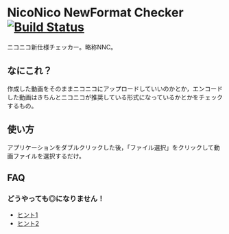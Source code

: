 # NicoNico NewFormat Checker [![Build Status](https://travis-ci.org/tdenc/NNC.svg?branch=master)](https://travis-ci.org/tdenc/NNC)
ニコニコ新仕様チェッカー。略称NNC。

## なにこれ？
作成した動画をそのままニコニコにアップロードしていいのかとか，エンコードした動画はきちんとニコニコが推奨している形式になっているかとかをチェックするもの。

## 使い方
アプリケーションをダブルクリックした後，「ファイル選択」をクリックして動画ファイルを選択するだけ。

## FAQ
### どうやっても◎になりません！
- [ヒント1](http://qa.nicovideo.jp/faq/show/5685)
- [ヒント2](http://dic.nicovideo.jp/id/5439193)

